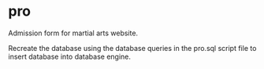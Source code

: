 # pro
Admission form for martial arts website.

Recreate the database using the database queries in the pro.sql script file to insert database into database engine.
